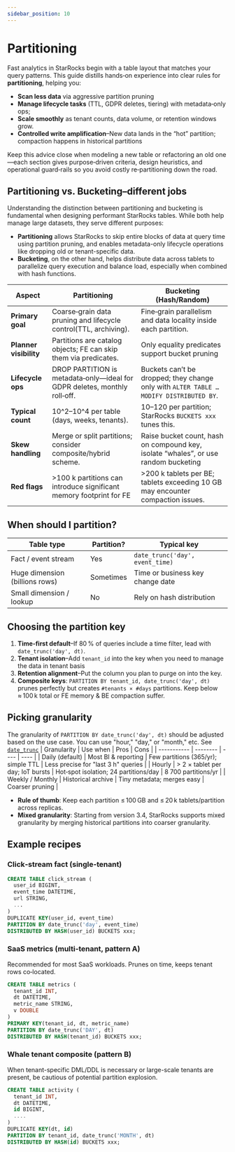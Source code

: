 ```yaml
---
sidebar_position: 10
---
```


# Partitioning

Fast analytics in StarRocks begin with a table layout that matches your query patterns. This guide distills hands‑on experience into clear rules for **partitioning**, helping you:

- **Scan less data** via aggressive partition pruning
- **Manage lifecycle tasks** (TTL, GDPR deletes, tiering) with metadata‑only ops;
- **Scale smoothly** as tenant counts, data volume, or retention windows grow.
- **Controlled write amplification**–New data lands in the “hot” partition; compaction happens in historical partitions

Keep this advice close when modeling a new table or refactoring an old one—each section gives purpose‑driven criteria, design heuristics, and operational guard‑rails so you avoid costly re‑partitioning down the road.

## Partitioning vs. Bucketing–different jobs

Understanding the distinction between partitioning and bucketing is fundamental when designing performant StarRocks tables. While both help manage large datasets, they serve different purposes:

- **Partitioning** allows StarRocks to skip entire blocks of data at query time using partition pruning, and enables metadata-only lifecycle operations like dropping old or tenant-specific data.
- **Bucketing**, on the other hand, helps distribute data across tablets to parallelize query execution and balance load, especially when combined with hash functions.

| Aspect | Partitioning | Bucketing (Hash/Random) |
| ------ | ------------ | ----------------------- |
| **Primary goal** | Coarse‑grain data pruning and lifecycle control(TTL, archiving). | Fine‑grain parallelism and data locality inside each partition. |
| **Planner visibility** | Partitions are catalog objects; FE can skip them via predicates. | Only equality predicates support bucket pruning |
| **Lifecycle ops** | DROP PARTITION is metadata‑only—ideal for GDPR deletes, monthly roll‑off. | Buckets can’t be dropped; they change only with `ALTER TABLE … MODIFY DISTRIBUTED BY`. |
| **Typical count** | 10^2–10^4 per table (days, weeks, tenants). | 10–120 per partition; StarRocks `BUCKETS xxx` tunes this. |
| **Skew handling** | Merge or split partitions; consider composite/hybrid scheme. | Raise bucket count, hash on compound key, isolate “whales”, or use random bucketing |
| **Red flags** | >100 k partitions can introduce significant memory footprint for FE | >200 k tablets per BE; tablets exceeding 10 GB may encounter compaction issues. |

## When should I partition?

| Table type | Partition? | Typical key |
| ---------- | ---------- | ----------- |
| Fact / event stream | Yes | `date_trunc('day', event_time)` |
| Huge dimension (billions rows) | Sometimes | Time or business key change date |
| Small dimension / lookup | No | Rely on hash distribution |

## Choosing the partition key

1. **Time‑first default**–If 80 % of queries include a time filter, lead with `date_trunc('day', dt)`.
2. **Tenant isolation**–Add `tenant_id` into the key when you need to manage the data in tenant basis
3. **Retention alignment**–Put the column you plan to purge on into the key.
4. **Composite keys**: `PARTITION BY tenant_id, date_trunc('day', dt)` prunes perfectly but creates `#tenants × #days` partitions. Keep below ≈ 100 k total or FE memory & BE compaction suffer.

## Picking granularity

The granularity of `PARTITION BY date_trunc('day', dt)` should be adjusted based on the use case. You can use "hour," "day," or "month," etc. See [`date_trunc`](../sql-reference/sql-functions/date-time-functions/date_trunc.md)
| Granularity | Use when | Pros | Cons |
| ----------- | -------- | ---- | ---- |
| Daily (default) | Most BI & reporting | Few partitions (365/yr); simple TTL | Less precise for "last 3 h" queries |
| Hourly | > 2 × tablet per day; IoT bursts | Hot‑spot isolation; 24 partitions/day | 8 700 partitions/yr |
| Weekly / Monthly | Historical archive | Tiny metadata; merges easy | Coarser pruning |

- **Rule of thumb**: Keep each partition ≤ 100 GB and ≤ 20 k tablets/partition across replicas.
- **Mixed granularity**: Starting from version 3.4, StarRocks supports mixed granularity by merging historical partitions into coarser granularity. 

## Example recipes

### Click‑stream fact (single‑tenant)

```sql
CREATE TABLE click_stream (
  user_id BIGINT,
  event_time DATETIME,
  url STRING,
  ...
)
DUPLICATE KEY(user_id, event_time)
PARTITION BY date_trunc('day', event_time)
DISTRIBUTED BY HASH(user_id) BUCKETS xxx;
```

### SaaS metrics (multi‑tenant, pattern A)

Recommended for most SaaS workloads. Prunes on time, keeps tenant rows co‑located.

```sql
CREATE TABLE metrics (
  tenant_id INT,
  dt DATETIME,
  metric_name STRING,
  v DOUBLE
)
PRIMARY KEY(tenant_id, dt, metric_name)
PARTITION BY date_trunc('DAY', dt)
DISTRIBUTED BY HASH(tenant_id) BUCKETS xxx;
```

### Whale tenant composite (pattern B)

When tenant-specific DML/DDL is necessary or large-scale tenants are present, be cautious of potential partition explosion.

```sql
CREATE TABLE activity (
  tenant_id INT,
  dt DATETIME,
  id BIGINT,
  ....
)
DUPLICATE KEY(dt, id)
PARTITION BY tenant_id, date_trunc('MONTH', dt)
DISTRIBUTED BY HASH(id) BUCKETS xxx;
```
